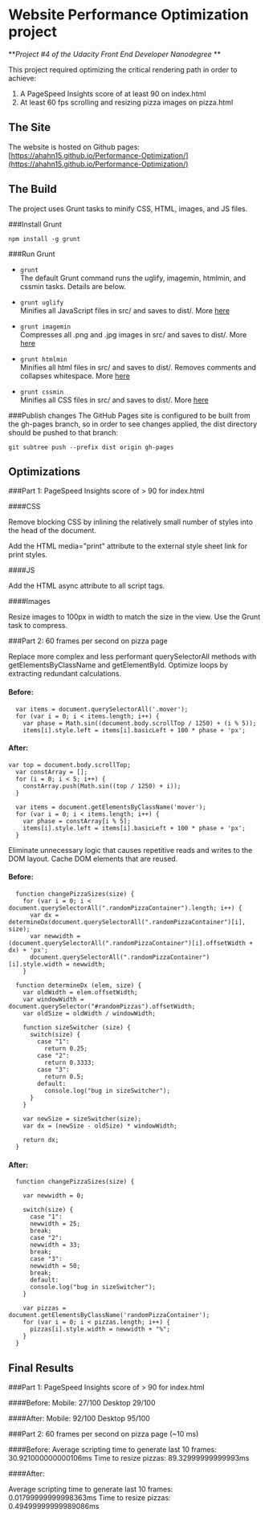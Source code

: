 # Website Performance Optimization project
***Project #4 of the Udacity Front End Developer Nanodegree* **

This project required optimizing the critical rendering path in order to achieve:  
1. A PageSpeed Insights score of at least 90 on index.html
2. At least 60 fps scrolling and resizing pizza images on pizza.html

## The Site

The website is hosted on Github pages:
[https://ahahn15.github.io/Performance-Optimization/](https://ahahn15.github.io/Performance-Optimization/)

## The Build

The project uses Grunt tasks to minify CSS, HTML, images, and JS files.

###Install Grunt

`npm install -g grunt`


###Run Grunt
- `grunt`  
The default Grunt command runs the uglify, imagemin, htmlmin, and cssmin tasks. Details are below.

- `grunt uglify`  
Minifies all JavaScript files in src/ and saves to dist/.
More [here](https://github.com/gruntjs/grunt-contrib-uglify)

- `grunt imagemin`  
Compresses all .png and .jpg images in src/ and saves to dist/.
More [here](https://github.com/gruntjs/grunt-contrib-imagemin)

- `grunt htmlmin`  
Minifies all html files in src/ and saves to dist/. Removes comments and collapses whitespace.
More [here](https://github.com/gruntjs/grunt-contrib-htmlmin)

- `grunt cssmin`  
Minifies all CSS files in src/ and saves to dist/.
More [here](https://github.com/gruntjs/grunt-contrib-cssmin)

###Publish changes
The GitHub Pages site is configured to be built from the gh-pages branch, so in order to see changes applied, the dist directory should be pushed to that branch:

`git subtree push --prefix dist origin gh-pages`


## Optimizations
###Part 1: PageSpeed Insights score of > 90 for index.html

####CSS

Remove blocking CSS by inlining the relatively small number of styles into the head of the document.

Add the HTML media="print" attribute to the external style sheet link for print styles.

####JS

Add the HTML async attribute to all script tags.

####Images

Resize images to 100px in width to match the size in the view. Use the Grunt task to compress. 

###Part 2: 60 frames per second on pizza page

Replace more complex and less performant querySelectorAll methods with getElementsByClassName and getElementById. Optimize loops by extracting redundant calculations.

#### Before:
```
  var items = document.querySelectorAll('.mover');
  for (var i = 0; i < items.length; i++) {
    var phase = Math.sin((document.body.scrollTop / 1250) + (i % 5));
    items[i].style.left = items[i].basicLeft + 100 * phase + 'px';
```
#### After:
```
var top = document.body.scrollTop;
  var constArray = [];
  for (i = 0; i < 5; i++) {
    constArray.push(Math.sin((top / 1250) + i));
  }

  var items = document.getElementsByClassName('mover');
  for (var i = 0; i < items.length; i++) {
    var phase = constArray[i % 5];
    items[i].style.left = items[i].basicLeft + 100 * phase + 'px';
  }
```

Eliminate unnecessary logic that causes repetitive reads and writes to the DOM layout. Cache DOM elements that are reused.

#### Before:
```
  function changePizzaSizes(size) {
    for (var i = 0; i < document.querySelectorAll(".randomPizzaContainer").length; i++) {
      var dx = determineDx(document.querySelectorAll(".randomPizzaContainer")[i], size);
      var newwidth = (document.querySelectorAll(".randomPizzaContainer")[i].offsetWidth + dx) + 'px';
      document.querySelectorAll(".randomPizzaContainer")[i].style.width = newwidth;
    }

  function determineDx (elem, size) {
    var oldWidth = elem.offsetWidth;
    var windowWidth = document.querySelector("#randomPizzas").offsetWidth;
    var oldSize = oldWidth / windowWidth;

    function sizeSwitcher (size) {
      switch(size) {
        case "1":
          return 0.25;
        case "2":
          return 0.3333;
        case "3":
          return 0.5;
        default:
          console.log("bug in sizeSwitcher");
      }
    }

    var newSize = sizeSwitcher(size);
    var dx = (newSize - oldSize) * windowWidth;

    return dx;
  }
```
#### After:
```
  function changePizzaSizes(size) {

    var newwidth = 0;

    switch(size) {
      case "1":
      newwidth = 25;
      break;
      case "2":
      newwidth = 33;
      break;
      case "3":
      newwidth = 50;
      break;
      default:
      console.log("bug in sizeSwitcher");
    }

    var pizzas = document.getElementsByClassName('randomPizzaContainer');
    for (var i = 0; i < pizzas.length; i++) {
      pizzas[i].style.width = newwidth + "%";
    }
  }
```


## Final Results
###Part 1: PageSpeed Insights score of > 90 for index.html

####Before:
Mobile: 27/100      Desktop 29/100

####After:
Mobile: 92/100      Desktop 95/100

###Part 2: 60 frames per second on pizza page (~10 ms)

####Before:
Average scripting time to generate last 10 frames: 30.921000000000106ms
Time to resize pizzas: 89.32999999999993ms

####After:

Average scripting time to generate last 10 frames: 0.01799999999998363ms
Time to resize pizzas: 0.49499999999989086ms